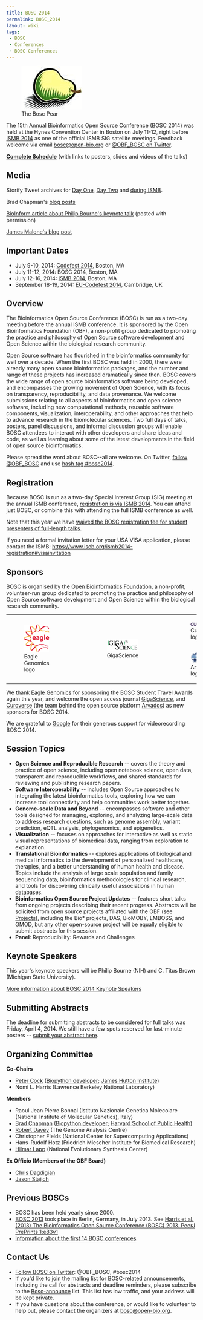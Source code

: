 ```yaml
---
title: BOSC 2014
permalink: BOSC_2014
layout: wiki
tags:
 - BOSC
 - Conferences
 - BOSC Conferences
---
```


<figure>
<img src="Pear.png" title="The Bosc Pear" />
<figcaption>The Bosc Pear</figcaption>
</figure>

The 15th Annual Bioinformatics Open Source Conference (BOSC 2014) was
held at the Hynes Convention Center in Boston on July 11-12, right
before [ISMB 2014](https://www.iscb.org/ismb2014) as one of the official
ISMB SIG satellite meetings. Feedback welcome via email
bosc@open-bio.org or [@OBF_BOSC on
Twitter](https://twitter.com/OBF_BOSC).

**[Complete Schedule](BOSC_2014_Schedule "wikilink")** (with links to
posters, slides and videos of the talks)

## Media

Storify Tweet archives for [Day
One](https://storify.com/pjacock/bosc-2014-day-one), [Day
Two](https://storify.com/pjacock/bosc-2014-day-two/) and [during
ISMB](https://storify.com/pjacock/bosc-during-ismb-2014/).

Brad Chapman's [blog
posts](http://smallchangebio.wordpress.com/2014/07/11/notes-bioinformatics-open-source-conference-2014-day-1-afternoon-visualization-project-updates-and-lightning-talks/)

[BioInform article about Philip Bourne's keynote
talk](http://www.open-bio.org/w/images/d/dd/Bosc2014-bioinform.pdf)
(posted with permission)

[James Malone's blog
post](http://drjamesmalone.blogspot.co.uk/2014/07/a-paradigm-shift-on-bioinformatics.html)

## Important Dates

- July 9-10, 2014: [Codefest 2014](Codefest_2014 "wikilink"), Boston, MA
- July 11-12, 2014: BOSC 2014, Boston, MA
- July 12-16, 2014: [ISMB 2014](http://www.iscb.org/ismb2014), Boston,
  MA
- September 18-19, 2014: [EU-Codefest
  2014](EU-Codefest_2014 "wikilink"), Cambridge, UK

## Overview

The Bioinformatics Open Source Conference (BOSC) is run as a two-day
meeting before the annual ISMB conference. It is sponsored by the Open
Bioinformatics Foundation (OBF), a non-profit group dedicated to
promoting the practice and philosophy of Open Source software
development and Open Science within the biological research community.

Open Source software has flourished in the bioinformatics community for
well over a decade. When the first BOSC was held in 2000, there were
already many open source bioinformatics packages, and the number and
range of these projects has increased dramatically since then. BOSC
covers the wide range of open source bioinformatics software being
developed, and encompasses the growing movement of Open Science, with
its focus on transparency, reproducibility, and data provenance. We
welcome submissions relating to all aspects of bioinformatics and open
science software, including new computational methods, reusable software
components, visualization, interoperability, and other approaches that
help to advance research in the biomolecular sciences. Two full days of
talks, posters, panel discussions, and informal discussion groups will
enable BOSC attendees to interact with other developers and share ideas
and code, as well as learning about some of the latest developments in
the field of open source bioinformatics.

Please spread the word about BOSC--all are welcome. On Twitter, [follow
@OBF_BOSC](https://twitter.com/OBF_BOSC) and use [hash tag
\#bosc2014](https://twitter.com/search?q=%23BOSC2014).

## Registration

Because BOSC is run as a two-day Special Interest Group (SIG) meeting at
the annual ISMB conference, [registration is via ISMB
2014](https://www.iscb.org/ismb2014-registration). You can attend just
BOSC, or combine this with attending the full ISMB conference as well.

Note that this year we have [waived the BOSC registration fee for
student presenters of full-length
talks](http://news.open-bio.org/news/2014/03/free-student-presenters-bosc-2014/).

If you need a formal invitation letter for your USA VISA application,
please contact the ISMB:
<https://www.iscb.org/ismb2014-registration#visainvitation>

## Sponsors

BOSC is organised by the [Open Bioinformatics
Foundation](Main_Page "wikilink"), a non-profit, volunteer-run group
dedicated to promoting the practice and philosophy of Open Source
software development and Open Science within the biological research
community.

<table>
<tbody>
<tr class="odd">
<td rowspan="2"><figure>
<img src="Eagle_logo_2013.jpg" title="Eagle Genomics logo"
width="120" />
<figcaption>Eagle Genomics logo</figcaption>
</figure></td>
<td rowspan="2"><p>            </p></td>
<td rowspan="2"><figure>
<img src="gigascience-07.png" title="GigaScience" width="175" />
<figcaption>GigaScience</figcaption>
</figure></td>
<td rowspan="2"><p>        </p></td>
<td><figure>
<img src="Curoverse_logo.png" title="Curoverse logo" width="175" />
<figcaption>Curoverse logo</figcaption>
</figure></td>
</tr>
<tr class="even">
<td><figure>
<img src="Arvados.png" title="Arvados logo" width="150" />
<figcaption>Arvados logo</figcaption>
</figure></td>
</tr>
</tbody>
</table>

We thank [Eagle Genomics](http://www.eaglegenomics.com/) for sponsoring
the BOSC Student Travel Awards again this year, and welcome the open
access journal [GigaScience](http://www.gigasciencejournal.com/), and
[Curoverse](http://curoverse.com) (the team behind the open source
platform [Arvados](http://arvados.org)) as new sponsors for BOSC 2014.

We are grateful to [Google](http://www.google.com/) for their generous
support for videorecording BOSC 2014.

## Session Topics

- **Open Science and Reproducible Research** -- covers the theory and
  practice of open science, including open notebook science, open data,
  transparent and reproducible workflows, and shared standards for
  reviewing and publishing research papers.
- **Software Interoperability** -- includes Open Source approaches to
  integrating the latest bioinformatics tools, exploring how we can
  increase tool connectivity and help communities work better together.
- **Genome-scale Data and Beyond** -- encompasses software and other
  tools designed for managing, exploring, and analyzing large-scale data
  to address research questions, such as genome assembly, variant
  prediction, eQTL analysis, phylogenomics, and epigenetics.
- **Visualization** -- focuses on approaches for interactive as well as
  static visual representations of biomedical data, ranging from
  exploration to explanation.
- **Translational Bioinformatics** -- explores applications of
  biological and medical informatics to the development of personalized
  healthcare, therapies, and a better understanding of human health and
  disease. Topics include the analysis of large scale population and
  family sequencing data, bioinformatics methodologies for clinical
  research, and tools for discovering clinically useful associations in
  human databases.
- **Bioinformatics Open Source Project Updates** -- features short talks
  from ongoing projects describing their recent progress. Abstracts will
  be solicited from open source projects affiliated with the OBF (see
  [Projects](Projects "wikilink")), including the Bio\* projects, DAS,
  BioMOBY, EMBOSS, and GMOD, but any other open-source project will be
  equally eligible to submit abstracts for this session.
- **Panel**: Reproducibility: Rewards and Challenges

## Keynote Speakers

This year's keynote speakers will be Philip Bourne (NIH) and C. Titus
Brown (Michigan State University).

[More information about BOSC 2014 Keynote
Speakers](BOSC_2014_Keynote_Speakers "wikilink")

## Submitting Abstracts

The deadline for submitting abstracts to be considered for full talks
was Friday, April 4, 2014. We still have a few spots reserved for
last-minute posters -- [submit your abstract
here](BOSC_Abstract_Submission "wikilink").

## Organizing Committee

**Co-Chairs**

- [Peter Cock](http://www.scri.ac.uk/staff/petercock) ([Biopython
  developer](http://biopython.org); [James Hutton
  Institute](http://www.hutton.ac.uk))
- Nomi L. Harris (Lawrence Berkeley National Laboratory)

**Members**

- Raoul Jean Pierre Bonnal (Istituto Nazionale Genetica Molecolare
  (National Institute of Molecular Genetics), Italy)
- [Brad Chapman](http://bcbio.wordpress.com) ([Biopython
  developer](http://biopython.org); [Harvard School of Public
  Health](http://compbio.sph.harvard.edu/chb/))
- [Robert
  Davey](http://www.tgac.ac.uk/bioinformatics/sequencing-informatics/robert-davey/)
  (The Genome Analysis Centre)
- Christopher Fields (National Center for Supercomputing Applications)
- Hans-Rudolf Hotz (Friedrich Miescher Institute for Biomedical
  Research)
- [Hilmar Lapp](http://www.bioperl.org/wiki/Hilmar_Lapp) (National
  Evolutionary Synthesis Center)

**Ex Officio (Members of the OBF Board)**

- [Chris Dagdigian](http://www.bioperl.org/wiki/Chris_Dagdigian)
- [Jason Stajich](http://www.bioperl.org/wiki/Jason_Stajich)

## Previous BOSCs

- BOSC has been held yearly since 2000.
- [BOSC 2013](BOSC_2013 "wikilink") took place in Berlin, Germany, in
  July 2013. See [Harris et al. (2013) The Bioinformatics Open Source
  Conference (BOSC) 2013. PeerJ PrePrints
  1:e83v1](https://peerj.com/preprints/83/)
- [ Information about the first 14 BOSC
  conferences](Past_BOSC_conferences "wikilink")

## Contact Us

- [Follow BOSC on Twitter](https://twitter.com/OBF_BOSC): @OBF_BOSC,
  \#bosc2014
- If you'd like to join the mailing list for BOSC-related announcements,
  including the call for abstracts and deadline reminders, please
  subscribe to the
  [Bosc-announce](http://lists.open-bio.org/mailman/listinfo/bosc-announce)
  list. This list has low traffic, and your address will be kept
  private.
- If you have questions about the conference, or would like to volunteer
  to help out, please contact the organizers at <bosc@open-bio.org>.
